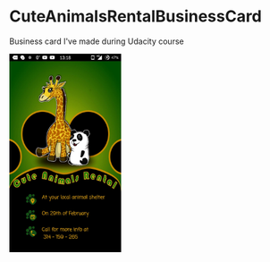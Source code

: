 # CuteAnimalsRentalBusinessCard
Business card I've made during Udacity course

<img src="https://raw.githubusercontent.com/orpuwupetup/CuteAnimalsRentalBusinessCard/master/Screenshots/ScreenShot.jpg" width=200>
